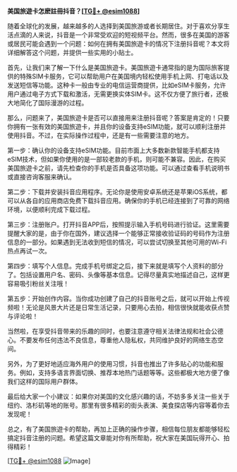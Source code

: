 **美国旅遊卡怎麽註冊抖音？[[TG💪+ @esim1088](https://t.me/s/esim1088)]**

随着全球化的发展，越来越多的人选择到美国旅游或者长期居住。对于喜欢分享生活点滴的人来说，抖音是一个非常受欢迎的短视频平台。然而，很多在美国的游客或居民可能会遇到一个问题：如何在拥有美国旅遊卡的情况下注册抖音呢？本文将详细解答这个问题，并提供一些实用的小贴士。

首先，让我们来了解一下什么是美国旅遊卡。美国旅遊卡通常指的是为国际旅客提供的特殊SIM卡服务，它可以帮助用户在美国境内轻松使用手机上网、打电话以及发送短信等功能。这种卡一般由专业的电信运营商提供，比如eSIM卡服务，允许用户通过电子方式下载和激活，无需更换实体SIM卡。这不仅方便了旅行者，还极大地简化了国际漫游的过程。

那么，问题来了，美国旅遊卡是否可以直接用来注册抖音呢？答案是肯定的！只要你拥有一张有效的美国旅遊卡，并且你的设备支持eSIM功能，就可以顺利注册并使用抖音。不过，在实际操作过程中，还是有一些需要注意的地方。

第一步：确认你的设备支持eSIM功能。目前市面上大多数新款智能手机都支持eSIM技术，但如果你使用的是一部较老款的手机，则可能不兼容。因此，在购买美国旅遊卡之前，请先检查你的手机是否具备这项功能。可以通过查看手机说明书或直接咨询客服来确认。

第二步：下载并安装抖音应用程序。无论你是使用安卓系统还是苹果iOS系统，都可以从各自的应用商店免费下载抖音应用。确保你的手机已经连接到了可靠的网络环境，以便顺利完成下载过程。

第三步：注册账户。打开抖音APP后，按照提示输入手机号码进行验证。这里需要提醒大家的是，由于你在国外，建议选择一个能够正常接收验证码的号码作为注册信息的一部分。如果遇到无法收到短信的情况，可以尝试切换至其他可用的Wi-Fi热点再试一次。

第四步：填写个人信息。完成手机号绑定之后，接下来就是填写个人资料的部分了。包括设置用户名、密码、头像等基本信息。记得尽量真实地描述自己，这样更容易吸引粉丝关注哦！

第五步：开始创作内容。当你成功创建了自己的抖音账号之后，就可以开始上传视频啦！无论是风景大片还是日常生活记录，只要用心去拍，相信很快就能收获点赞与评论啦！

当然啦，在享受抖音带来的乐趣的同时，也要注意遵守相关法律法规和社会公德心。不要发布任何违法不良信息，尊重他人隐私权，共同维护良好的网络生态空间。

另外，为了更好地适应海外用户的使用习惯，抖音也推出了许多贴心的功能和服务。例如，支持多语言界面切换、推荐本地热门话题等等。这些都极大地方便了像我们这样的国际用户群体。

最后给大家一个小建议：如果你对美国的文化感兴趣的话，不妨多多关注一些关于纽约、洛杉矶等地的账号。那里有很多精彩的街头表演、美食探店等内容等着你去发现呢！

总之，有了美国旅遊卡的帮助，再加上正确的操作步骤，相信每位朋友都能够轻松搞定抖音注册的问题。希望这篇文章能对你有所帮助，祝大家在美国玩得开心、拍得精彩！

[[TG💪+ @esim1088](https://t.me/s/esim1088) ![Image](https://i.postimg.cc/4NQfJmqS/Snipaste-2025-05-13-00-14-12.png)]